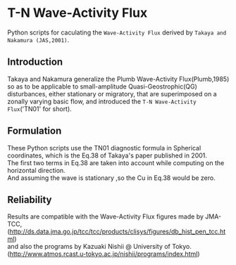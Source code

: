 # T-N Wave-Activity Flux
Python scripts for caculating the `Wave-Activity Flux` derived by `Takaya and Nakamura (JAS,2001)`.
## Introduction 
Takaya and Nakamura generalize the Plumb Wave-Activity Flux(Plumb,1985) so as to be applicable to small-amplitude Quasi-Geostrophic(QG) disturbances, either stationary or migratory, that are superimposed on a zonally varying basic flow, and introduced the `T-N Wave-Activity Flux`('TN01' for short).
## Formulation
These Python scripts use the TN01 diagnostic formula in Spherical coordinates, which is the Eq.38 of Takaya's paper published in 2001.<br>
The first two terms in Eq.38 are taken into account while computing on the horizontal direction.<br>
And assuming the wave is stationary ,so the Cu in Eq.38 would be zero.
## Reliability
Results are compatible with the Wave-Activity Flux figures made by JMA-TCC,
(http://ds.data.jma.go.jp/tcc/tcc/products/clisys/figures/db_hist_pen_tcc.html)<br>
and also the programs by Kazuaki Nishii @ University of Tokyo.
(http://www.atmos.rcast.u-tokyo.ac.jp/nishii/programs/index.html)
